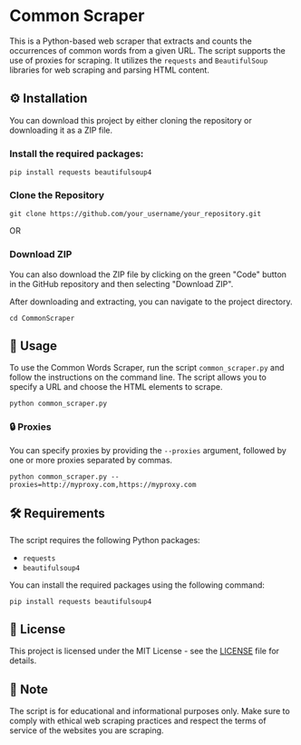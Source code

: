 # Common Scraper

This is a Python-based web scraper that extracts and counts the occurrences of common words from a given URL. The script supports the use of proxies for scraping. It utilizes the `requests` and `BeautifulSoup` libraries for web scraping and parsing HTML content.

## ⚙️ Installation

You can download this project by either cloning the repository or downloading it as a ZIP file.

### Install the required packages:
```
pip install requests beautifulsoup4
```

### Clone the Repository
```
git clone https://github.com/your_username/your_repository.git
```

OR

### Download ZIP

You can also download the ZIP file by clicking on the green "Code" button in the GitHub repository and then selecting "Download ZIP".

After downloading and extracting, you can navigate to the project directory.
```
cd CommonScraper
```

## 🚀 Usage

To use the Common Words Scraper, run the script `common_scraper.py` and follow the instructions on the command line. The script allows you to specify a URL and choose the HTML elements to scrape.
```
python common_scraper.py
```

### 🔒 Proxies

You can specify proxies by providing the `--proxies` argument, followed by one or more proxies separated by commas.
```
python common_scraper.py --proxies=http://myproxy.com,https://myproxy.com
```

## 🛠️ Requirements

The script requires the following Python packages:

- `requests`
- `beautifulsoup4`

You can install the required packages using the following command:
```
pip install requests beautifulsoup4
```

## 📝 License

This project is licensed under the MIT License - see the [LICENSE](LICENSE) file for details.

## 📌 Note

The script is for educational and informational purposes only. Make sure to comply with ethical web scraping practices and respect the terms of service of the websites you are scraping.
